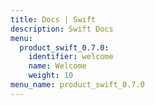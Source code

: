 ```yaml
---
title: Docs | Swift
description: Swift Docs
menu:
  product_swift_0.7.0:
    identifier: welcome
    name: Welcome
    weight: 10
menu_name: product_swift_0.7.0
---
```


